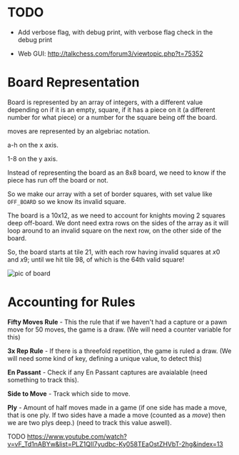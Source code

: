 # TODO

- Add verbose flag, with debug print, with verbose flag check in the debug print

- Web GUI: http://talkchess.com/forum3/viewtopic.php?t=75352



# Board Representation

Board is represented by an array of integers, with a different value depending on if it is an empty, square, if it has a piece on it (a different number for what piece) or a number for the square being off the board.

moves are represented by an algebriac notation.

a-h on the x axis.

1-8 on the y axis.

Instead of representing the board as an 8x8 board, we need to know if the piece has run off the board or not.

So we make our array with a set of border squares, with set value like `OFF_BOARD` so we know its invalid square.

The board is a 10x12, as we need to account for knights moving 2 squares deep off-board. We dont need extra rows on the sides of the array as it will loop around to an invalid square on the next row, on the other side of the board.

So, the board starts at tile 21, with each row having invalid squares at *x*0 and *x*9; until we hit tile 98, of which is the 64th valid square!

![pic of board](https://i.imgur.com/JzCLfMQ.png)

# Accounting for Rules

**Fifty Moves Rule** - This the rule that if we haven't had a capture or a pawn move for 50 moves, the game is a draw. (We will need a counter variable for this) 

**3x Rep Rule** - If there is a threefold repetition, the game is ruled a draw. (We will need some kind of key, defining a unique value, to detect this)

**En Passant** - Check if any En Passant captures are avaialable (need something to track this).

**Side to Move** - Track which side to move.

**Ply** - Amount of half moves made in a game (if one side has made a move, that is one ply. If two sides have a made a move (counted as a *move*) then we are two plys deep.) (need to track this value aswell).


TODO https://www.youtube.com/watch?v=vF_Td1nABYw&list=PLZ1QII7yudbc-Ky058TEaOstZHVbT-2hg&index=13

